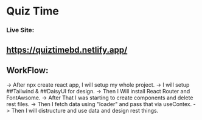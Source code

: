 # Quiz Time

### Live Site:

## https://quiztimebd.netlify.app/

## WorkFlow:

-> After npx create react app, I will setup my whole project.
-> I will setup ##Tailwind & ##DaisyUI for design.
-> Then I Will install React Router and FontAwsome.
-> After That I was starting to create components and delete rest files.
-> Then I fetch data using "loader" and pass that via useContex.
-> Then I will distructure and use data and design rest things.
